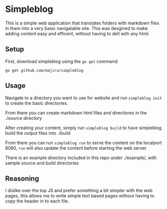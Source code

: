 # Simpleblog

This is a simple web application that translates folders with markdown files in them into a very basic navigatable site. This was desgined to make adding content easy and efficent, without having to dell with any html.

## Setup

First, download simpleblog using the `go get` command:


`go get github.com/majiru/simpleblog`

## Usage
Navigate to a directory you want to use for website and run `simpleblog init` to create the basic directories.

From there you can create markdown html files and directiores in the ./source directory

After creating your content, simply run `simpleblog build` to have simpleblog build the output files into ./build


From there you can run `simpleblog run` to serve the content on the localport 8080, `run` will also update the content before starting the web server


There is an example directory included in this repo under ./example/, with sample source and build directories
## Reasoning

I dislike over the top JS and prefer something a bit simpler with the web pages, this allows me to write simple text based pages without having to copy the header in to each file.
